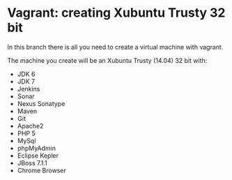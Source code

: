 Vagrant: creating Xubuntu Trusty 32 bit 
=======

In this branch there is all you need to create a virtual machine with vagrant.

The machine you create will be an Xubuntu Trusty (14.04) 32 bit with:
* JDK 6
* JDK 7
* Jenkins
* Sonar
* Nexus Sonatype
* Maven
* Git
* Apache2
* PHP 5
* MySql
* phpMyAdmin
* Eclipse Kepler
* JBoss 7.1.1
* Chrome Browser
